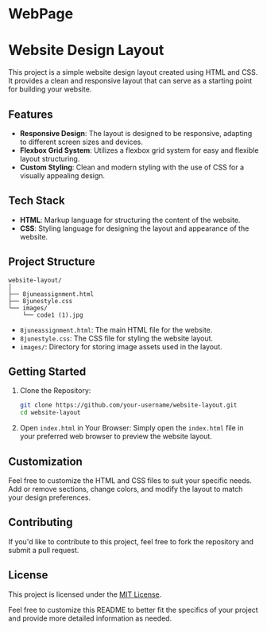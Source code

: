 # WebPage
# Website Design Layout

This project is a simple website design layout created using HTML and CSS. It provides a clean and responsive layout that can serve as a starting point for building your website.

## Features

- **Responsive Design**: The layout is designed to be responsive, adapting to different screen sizes and devices.
- **Flexbox Grid System**: Utilizes a flexbox grid system for easy and flexible layout structuring.
- **Custom Styling**: Clean and modern styling with the use of CSS for a visually appealing design.

## Tech Stack

- **HTML**: Markup language for structuring the content of the website.
- **CSS**: Styling language for designing the layout and appearance of the website.

## Project Structure

```plaintext
website-layout/
│
├── 8juneassignment.html
├── 8junestyle.css
└── images/
    └── code1 (1).jpg
```

- `8juneassignment.html`: The main HTML file for the website.
- `8junestyle.css`: The CSS file for styling the website layout.
- `images/`: Directory for storing image assets used in the layout.

## Getting Started

1. Clone the Repository:
   ```bash
   git clone https://github.com/your-username/website-layout.git
   cd website-layout
   ```

2. Open `index.html` in Your Browser:
   Simply open the `index.html` file in your preferred web browser to preview the website layout.

## Customization

Feel free to customize the HTML and CSS files to suit your specific needs. Add or remove sections, change colors, and modify the layout to match your design preferences.

## Contributing

If you'd like to contribute to this project, feel free to fork the repository and submit a pull request.

## License

This project is licensed under the [MIT License](LICENSE).

Feel free to customize this README to better fit the specifics of your project and provide more detailed information as needed.
